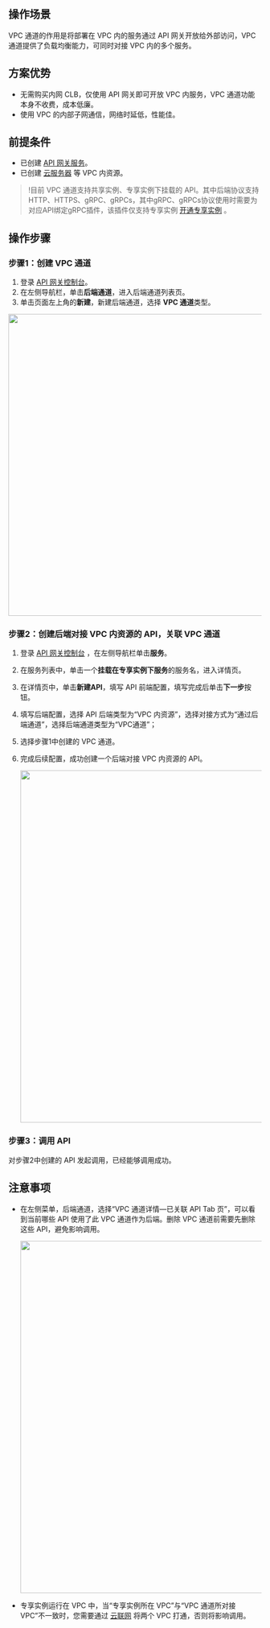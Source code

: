 ## 操作场景

VPC 通道的作用是将部署在 VPC 内的服务通过 API 网关开放给外部访问，VPC 通道提供了负载均衡能力，可同时对接 VPC 内的多个服务。

## 方案优势

- 无需购买内网 CLB，仅使用 API 网关即可开放 VPC 内服务，VPC 通道功能本身不收费，成本低廉。
- 使用 VPC 的内部子网通信，网络时延低，性能佳。

## 前提条件

- 已创建 [API 网关服务](https://cloud.tencent.com/document/product/628/11787)。
- 已创建 [云服务器](https://console.cloud.tencent.com/cvm) 等 VPC 内资源。

>!目前 VPC 通道支持共享实例、专享实例下挂载的 API。其中后端协议支持HTTP、HTTPS、gRPC、gRPCs，其中gRPC、gRPCs协议使用时需要为对应API绑定gRPC插件，该插件仅支持专享实例 [开通专享实例](https://buy.cloud.tencent.com/apigateway_instance/buy) 。


## 操作步骤

### 步骤1：创建 VPC 通道

1. 登录 [API 网关控制台](https://console.cloud.tencent.com/apigateway)。
2. 在左侧导航栏，单击**后端通道**，进入后端通道列表页。
3. 单击页面左上角的**新建**，新建后端通道，选择 **VPC 通道**类型。
<!-- 
| 参数         | 是否必填 | 说明                                                         |
| ------------ | -------- | ------------------------------------------------------------ |
| VPC 通道名称 | 否       | 当前 VPC 通道的名称，最长50个字符，支持 a-z、A-Z、0-9、\_     |
| 所属 VPC     | 是       | 选择要对接的后端资源所在的 VPC                               |
| 描述         | 否       | 当前 VPC 通道的备注信息                                      |
| 负载均衡算法 | 否       | 目前仅支持加权轮询算法                                       |
| 协议         | 是       | API 网关与后端资源交互的协议，支持 HTTP 协议和 HTTPS 协议        |
| Host Header  | 否       | 用于指定后端请求的 Host 请求头，通常为后端服务域名和端口号     |
| 节点列表     | 是       | API 网关转发到的后端节点列表，支持最多200个节点，每个节点需要填写节点地址、端口、权重 |
| 重试次数     | 是       | API 网关请求节点失败的重试次数，默认为5次，支持填写1-100间的正整数 |
-->

<img src="https://qcloudimg.tencent-cloud.cn/raw/91b588a10a142fe69ba584126294d624.png" width="600" />

### 步骤2：创建后端对接 VPC 内资源的 API，关联 VPC 通道

1. 登录 [API 网关控制台](https://console.cloud.tencent.com/apigateway/index?rid=1) ，在左侧导航栏单击**服务**。
2. 在服务列表中，单击一个**挂载在专享实例下服务**的服务名，进入详情页。
3. 在详情页中，单击**新建API**，填写 API 前端配置，填写完成后单击**下一步**按钮。
4. 填写后端配置，选择 API 后端类型为“VPC 内资源”，选择对接方式为“通过后端通道”，选择后端通道类型为“VPC通道”；
5. 选择步骤1中创建的 VPC 通道。
6. 完成后续配置，成功创建一个后端对接 VPC 内资源的 API。

	<img src="https://qcloudimg.tencent-cloud.cn/raw/849b1d7c7ff5649217d2fca613f04cc4.png" width="700" />

### 步骤3：调用 API

对步骤2中创建的 API 发起调用，已经能够调用成功。

## 注意事项

- 在左侧菜单，后端通道，选择“VPC 通道详情—已关联 API Tab 页”，可以看到当前哪些 API 使用了此 VPC 通道作为后端。删除 VPC 通道前需要先删除这些 API，避免影响调用。

	<img src="https://qcloudimg.tencent-cloud.cn/raw/bdd6329ffa2aa90fd8a86ecb32f58b53.png" width="700" />
  
- 专享实例运行在 VPC 中，当“专享实例所在 VPC”与“VPC 通道所对接 VPC”不一致时，您需要通过 [云联网](https://console.cloud.tencent.com/vpc/ccn) 将两个 VPC 打通，否则将影响调用。
